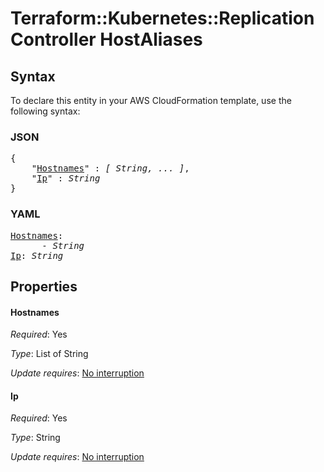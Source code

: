 # Terraform::Kubernetes::ReplicationController HostAliases

## Syntax

To declare this entity in your AWS CloudFormation template, use the following syntax:

### JSON

<pre>
{
    "<a href="#hostnames" title="Hostnames">Hostnames</a>" : <i>[ String, ... ]</i>,
    "<a href="#ip" title="Ip">Ip</a>" : <i>String</i>
}
</pre>

### YAML

<pre>
<a href="#hostnames" title="Hostnames">Hostnames</a>: <i>
      - String</i>
<a href="#ip" title="Ip">Ip</a>: <i>String</i>
</pre>

## Properties

#### Hostnames

_Required_: Yes

_Type_: List of String

_Update requires_: [No interruption](https://docs.aws.amazon.com/AWSCloudFormation/latest/UserGuide/using-cfn-updating-stacks-update-behaviors.html#update-no-interrupt)

#### Ip

_Required_: Yes

_Type_: String

_Update requires_: [No interruption](https://docs.aws.amazon.com/AWSCloudFormation/latest/UserGuide/using-cfn-updating-stacks-update-behaviors.html#update-no-interrupt)


